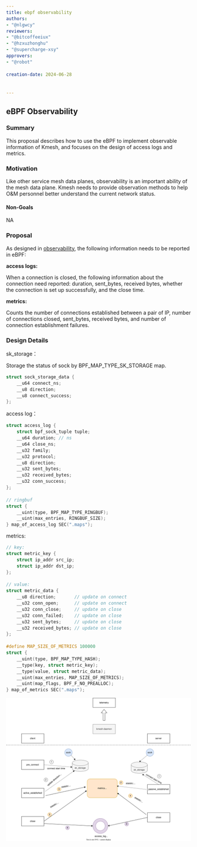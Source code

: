 ```yaml
---
title: ebpf observability
authors:
- "@nlgwcy"
reviewers:
- "@bitcoffeeiux"
- "@hzxuzhonghu"
- "@supercharge-xsy"
approvers:
- "@robot"

creation-date: 2024-06-28


---
```


## eBPF Observability

### Summary

This proposal describes how to use the eBPF to implement observable information of Kmesh, and focuses on the design of access logs and metrics.

### Motivation

Like other service mesh data planes, observability is an important ability of the mesh data plane. Kmesh needs to provide observation methods to help O&M personnel better understand the current network status.

#### Non-Goals

NA

### Proposal

As designed in [observability](https://github.com/kmesh-net/kmesh/blob/main/docs/proposal/observability.md), the following information needs to be reported in eBPF:

**access logs:**

When a connection is closed, the following information about the connection need reported: duration, sent_bytes, received bytes, whether the connection is set up successfully, and the close time.

**metrics:**

Counts the number of connections established between a pair of IP, number of connections closed, sent_bytes, received bytes, and number of connection establishment failures.

### Design Details

sk_storage：

Storage the status of sock by BPF_MAP_TYPE_SK_STORAGE map.

```c
struct sock_storage_data {
    __u64 connect_ns;
    __u8 direction;
    __u8 connect_success;
};
```

access log：

```c
struct access_log {
    struct bpf_sock_tuple tuple;
    __u64 duration; // ns
    __u64 close_ns;
    __u32 family;
    __u32 protocol;
    __u8 direction;
    __u32 sent_bytes;
    __u32 received_bytes;
    __u32 conn_success;
};

// ringbuf
struct {
    __uint(type, BPF_MAP_TYPE_RINGBUF);
    __uint(max_entries, RINGBUF_SIZE);
} map_of_access_log SEC(".maps");
```

metrics:

```c
// key:
struct metric_key {
    struct ip_addr src_ip;
    struct ip_addr dst_ip;
};

// value:
struct metric_data {
    __u8 direction;       // update on connect
    __u32 conn_open;      // update on connect
    __u32 conn_close;     // update on close
    __u32 conn_failed;    // update on close
    __u32 sent_bytes;     // update on close
    __u32 received_bytes; // update on close
};

#define MAP_SIZE_OF_METRICS 100000
struct {
    __uint(type, BPF_MAP_TYPE_HASH);
    __type(key, struct metric_key);
    __type(value, struct metric_data);
    __uint(max_entries, MAP_SIZE_OF_METRICS);
    __uint(map_flags, BPF_F_NO_PREALLOC);
} map_of_metrics SEC(".maps");
```

![](pics/probe.svg)
